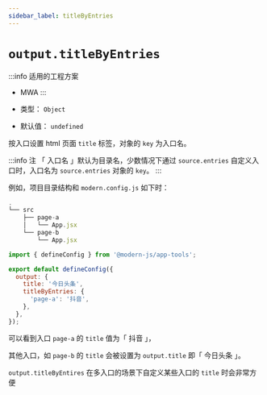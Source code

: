 ```yaml
---
sidebar_label: titleByEntries
---
```


# `output.titleByEntries`

:::info 适用的工程方案
* MWA
:::

* 类型： `Object`
* 默认值： `undefined`

按入口设置 html 页面 `title` 标签，对象的 `key` 为入口名。


:::info 注
「 入口名 」默认为目录名，少数情况下通过 `source.entries` 自定义入口时，入口名为 `source.entries` 对象的 `key`。
:::


例如，项目目录结构和 `modern.config.js` 如下时：

```javascript title="项目目录结构"
.
└── src
    ├── page-a
    │   └── App.jsx
    └── page-b
        └── App.jsx
```

```javascript title="modern.config.js"
import { defineConfig } from '@modern-js/app-tools';

export default defineConfig({
  output: {
    title: '今日头条',
    titleByEntries: {
      'page-a': '抖音',
    },
  },
});
```


可以看到入口 `page-a` 的 `title` 值为「 抖音 」，

其他入口，如 `page-b` 的 `title` 会被设置为 `output.title` 即「 今日头条 」。

`output.titleByEntires` 在多入口的场景下自定义某些入口的 `title` 时会非常方便
